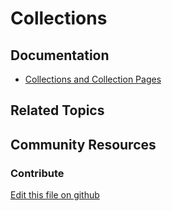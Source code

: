 # Collections

## Documentation

* [Collections and Collection Pages](https://learn.liferay.com/dxp/latest/en/content-authoring-and-management/collections-and-collection-pages.html)

## Related Topics


## Community Resources


### Contribute

[Edit this file on github](https://github.com/olafk/controlpanel-documentation-docs/blob/master/md/74en/com_liferay_asset_list_web_portlet_AssetListPortlet.md)
